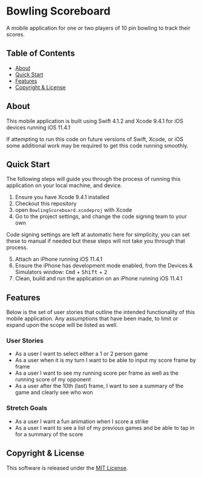 # Bowling Scoreboard

A mobile application for one or two players of 10 pin bowling to track their scores.

## Table of Contents

- [About](#about)
- [Quick Start](#quick-start)
- [Features](#features)
- [Copyright & License](#copyright--license)

## About

This mobile application is built using Swift 4.1.2 and Xcode 9.4.1 for iOS devices running iOS 11.4.1

If attempting to run this code on future versions of Swift, Xcode, or iOS some additional work may be required to get this code running smoothly.

## Quick Start

The following steps will guide you through the process of running this application on your local machine, and device.

1. Ensure you have Xcode 9.4.1 installed
2. Checkout this repository
3. open `BowlingScoreboard.xcodeproj` with Xcode
4. Go to the project settings, and change the code signing team to your own

Code signing settings are left at automatic here for simplicity, you can set these to manual if needed but these steps will not take you through that process.

5. Attach an iPhone running iOS 11.4.1
6. Ensure the iPhone has development mode enabled, from the Devices & Simulators window: <kbd>Cmd</kbd> + <kbd>Shift</kbd> + <kbd>2</kbd>
7. Clean, build and run the application on an iPhone running iOS 11.4.1

## Features

Below is the set of user stories that outline the intended functionality of this mobile application. Any assumptions that have been made, to limit or expand upon the scope will be listed as well.

### User Stories

- As a user I want to select either a 1 or 2 person game
- As a user when it is my turn I want to be able to input my score frame by frame
- As a user I want to see my running score per frame as well as the running score of my opponent
- As a user after the 10th (last) frame, I want to see a summary of the game and clearly see who won

### Stretch Goals

- As a user I want a fun animation when I score a strike
- As a user I want to see a list of my previous games and be able to tap in for a summary of the score

## Copyright & License

This software is released under the [MIT License](LICENSE.md).
